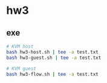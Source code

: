 # hw3

## exe

```bash
# KVM host
bash hw3-host.sh | tee -a test.txt
bash hw3-guest.sh | tee -a test.txt

# KVM guest
bash hw3-flow.sh | tee -a test.txt
```
